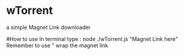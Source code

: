 # wTorrent
a simple Magnet Link downloader 

#How to use
In terminal type : node ./wTorrent.js "Magnet Link here"  
Remember to use " wrap the magnet link 
